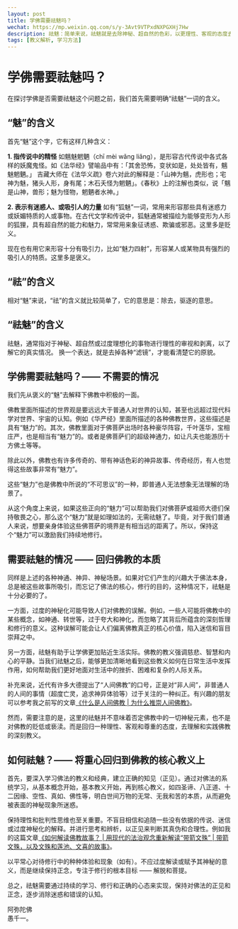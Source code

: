 ```yaml
---
layout: post
title: 学佛需要祛魅吗？
wechat: https://mp.weixin.qq.com/s/y-3Avt9VTPxdNXPGXHj7Hw
description: 祛魅：简单来说，祛魅就是去除神秘、超自然的色彩，以更理性、客观的态度去看待事物。那么学佛需要祛魅吗？不一定，如果认为佛教有魅力，可以鼓励我们持续修行，那就不需要。反之，如果被神秘、神异的事情所吸引而忘记了学佛的本质，那就十分需要祛魅了。
tags: [教义解析, 学习方法]
---
```


# 学佛需要祛魅吗？

在探讨学佛是否需要祛魅这个问题之前，我们首先需要明确“祛魅”一词的含义。

## “魅”的含义
首先“魅”这个字，它有这样几种含义：

**1. 指传说中的精怪**
如魑魅魍魉（chī mèi wǎng liǎng），是形容古代传说中各式各样的妖魔鬼怪。如《法华经》譬喻品中有：「其舍恐怖，变状如是，处处皆有，魑魅魍魉。」
吉藏大师在《法华义疏》卷六对此的解释是：「山神为魑，虎形也；宅神为魅，猪头人形，身有尾；木石夭怪为魍魉」。《春秋》上的注解也类似，说「魑是山神，兽形；魅为怪物，魍魉者水神。」

**2. 表示有迷惑人、或吸引人的力量**
如有“狐魅”一词，常用来形容那些具有迷惑力或妖媚特质的人或事物。在古代文学和传说中，狐魅通常被描绘为能够变形为人形的狐狸，具有超自然的能力和魅力，常常用来象征诱惑、欺骗或邪恶。这里多是贬义。

现在也有用它来形容十分有吸引力，比如“魅力四射”，形容某人或某物具有强烈的吸引人的特质。这里多是褒义。

## “祛”的含义

相对“魅”来说，“祛”的含义就比较简单了，它的意思是：除去，驱逐的意思。

## “祛魅”的含义

祛魅，通常指对于神秘、超自然或过度理想化的事物进行理性的审视和剥离，以了解它的真实情况。
换一个表达，就是去掉各种“滤镜”，才能看清楚它的原貌。

## 学佛需要祛魅吗？—— 不需要的情况

我们先从褒义的“魅”去解释下佛教中积极的一面。

佛教里面所描述的世界观是要远远大于普通人对世界的认知，甚至也远超过现代科学对世界、宇宙的认知。例如《华严经》里面所描述的各种佛教世界，这些描述是具有“魅力”的。其次，佛教里面对于佛菩萨出场时各种豪华阵容，千叶莲华，宝相庄严，也是相当有“魅力”的。或者是佛菩萨们的超级神通力，如让凡夫也能游历十方佛土等等。

除此以外，佛教也有许多传奇的、带有神话色彩的神异故事、传奇经历，有人也觉得这些故事非常有“魅力”。

这些“魅力”也是佛教中所说的“不可思议”的一种，即普通人无法想象无法理解的场景了。

从这个角度上来说，如果这些正向的“魅力”可以帮助我们对佛菩萨或祖师大德们保持敬畏之心，那么这个“魅力”就是如理如法的，无需祛魅了。毕竟，对于我们普通人来说，想要亲身体验这些佛菩萨的境界是有相当远的距离了。所以，保持这个“魅力”可以激励我们持续地修行。

## 需要祛魅的情况 —— 回归佛教的本质

同样是上述的各种神通、神异、神秘场景。如果对它们产生的兴趣大于佛法本身，总是被这些故事所吸引，而忘记了佛法的核心，修行的目的，这种情况下，祛魅是十分必要的了。

一方面，过度的神秘化可能导致人们对佛教的误解。例如，一些人可能将佛教中的某些概念，如神通、转世等，过于夸大和神化，而忽略了其背后所蕴含的深刻哲理和修行的意义。这种误解可能会让人们偏离佛教真正的核心价值，陷入迷信和盲目崇拜之中。

另一方面，祛魅有助于让学佛更加贴近生活实际。佛教的教义强调慈悲、智慧和内心的平静。当我们祛魅之后，能够更加清晰地看到这些教义如何在日常生活中发挥作用，如何帮助我们更好地面对生活中的挫折、困难和复杂的人际关系。

补充来说，近代有许多大德提出了“人间佛教”的口号，正是对“非人间”，非普通人的人间的事情（超度亡灵，追求神异体验等）过于关注的一种纠正。有兴趣的朋友可以参考我之前写的文章[《什么是人间佛教 \| 为什么推崇人间佛教》](https://mp.weixin.qq.com/s/2UdxLpMr2_t1Db6ZadvXVg)。

然而，需要注意的是，这里的祛魅并不意味着否定佛教中的一切神秘元素，也不是对佛教的贬低或亵渎。而是回归一种理性、客观和尊重的态度，去理解和实践佛教的深刻教义。

## 如何祛魅？—— 将重心回归到佛教的核心教义上

首先，要深入学习佛法的教义和经典，建立正确的知见（正见）。通过对佛法的系统学习，从基本概念开始，基本教义开始，再到核心教义，如四圣谛、八正道、十二因缘、空性、真如、佛性等，明白世间万物的无常、无我和苦的本质，从而避免被表面的神秘现象所迷惑。

保持理性和批判性思维也至关重要。不盲目相信和追随一些没有依据的传说、迷信或过度神秘化的解释。并进行思考和辨析，以正见来判断其真伪和合理性。例如我的这篇文章[《如何解读佛教故事？ \| 用现代的法治观念重新解读“带箭文殊” \| 带箭文殊，以及文殊和莲池、文喜的故事》](https://mp.weixin.qq.com/s/DuWyNDeBTQDaZ8HtPZSgUQ)。

以平常心对待修行中的种种体验和现象（如有）。不应过度解读或赋予其神秘的意义，而是继续保持正念，专注于修行的根本目标 —— 解脱和菩提。

总之，祛魅需要通过持续的学习、修行和正确的心态来实现，保持对佛法的正见和正念，逐步消除迷惑和错误的认知。


阿弥陀佛<br>
愚千一。


